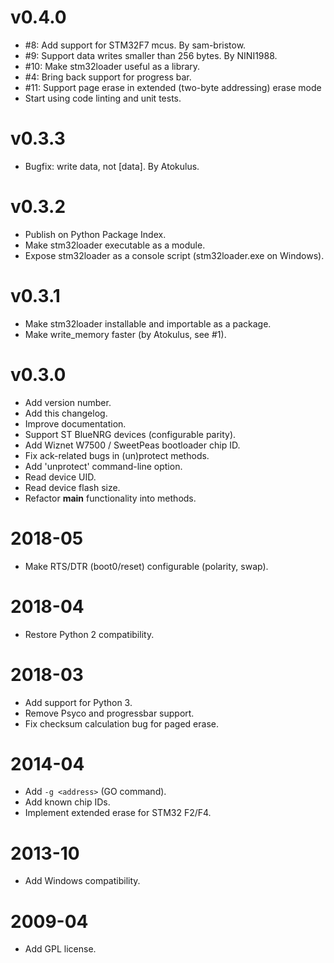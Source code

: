 
v0.4.0
======
* #8: Add support for STM32F7 mcus. By sam-bristow.
* #9: Support data writes smaller than 256 bytes. By NINI1988.
* #10: Make stm32loader useful as a library.
* #4: Bring back support for progress bar.
* #11: Support page erase in extended (two-byte addressing) erase mode
* Start using code linting and unit tests.

v0.3.3
======
* Bugfix: write data, not [data]. By Atokulus.

v0.3.2
======
* Publish on Python Package Index.
* Make stm32loader executable as a module.
* Expose stm32loader as a console script (stm32loader.exe on Windows).

v0.3.1
======
* Make stm32loader installable and importable as a package.
* Make write_memory faster (by Atokulus, see #1).

v0.3.0
=======
* Add version number.
* Add this changelog.
* Improve documentation.
* Support ST BlueNRG devices (configurable parity).
* Add Wiznet W7500 / SweetPeas bootloader chip ID.
* Fix ack-related bugs in (un)protect methods.
* Add 'unprotect' command-line option.
* Read device UID.
* Read device flash size.
* Refactor __main__ functionality into methods.

2018-05
=======
* Make RTS/DTR (boot0/reset) configurable (polarity, swap).

2018-04
=======
* Restore Python 2 compatibility.

2018-03
=======
* Add support for Python 3.
* Remove Psyco and progressbar support.
* Fix checksum calculation bug for paged erase.

2014-04
=======
* Add `-g <address>` (GO command).
* Add known chip IDs.
* Implement extended erase for STM32 F2/F4.

2013-10
=======
* Add Windows compatibility.

2009-04
=======
* Add GPL license.
